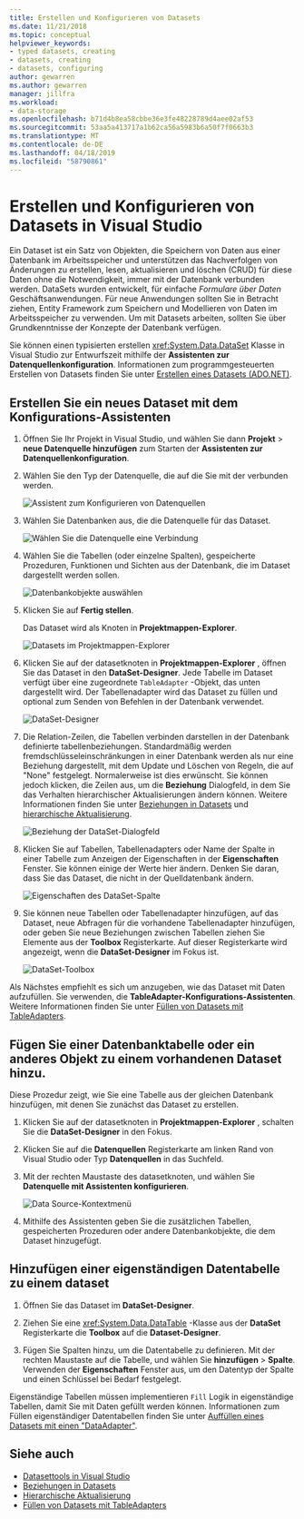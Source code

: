 ```yaml
---
title: Erstellen und Konfigurieren von Datasets
ms.date: 11/21/2018
ms.topic: conceptual
helpviewer_keywords:
- typed datasets, creating
- datasets, creating
- datasets, configuring
author: gewarren
ms.author: gewarren
manager: jillfra
ms.workload:
- data-storage
ms.openlocfilehash: b71d4b8ea58cbbe36e3fe48228789d4aee02af53
ms.sourcegitcommit: 53aa5a413717a1b62ca56a5983b6a50f7f0663b3
ms.translationtype: MT
ms.contentlocale: de-DE
ms.lasthandoff: 04/18/2019
ms.locfileid: "58790861"
---
```

# <a name="create-and-configure-datasets-in-visual-studio"></a>Erstellen und Konfigurieren von Datasets in Visual Studio

Ein Dataset ist ein Satz von Objekten, die Speichern von Daten aus einer Datenbank im Arbeitsspeicher und unterstützen das Nachverfolgen von Änderungen zu erstellen, lesen, aktualisieren und löschen (CRUD) für diese Daten ohne die Notwendigkeit, immer mit der Datenbank verbunden werden. DataSets wurden entwickelt, für einfache *Formulare über Daten* Geschäftsanwendungen. Für neue Anwendungen sollten Sie in Betracht ziehen, Entity Framework zum Speichern und Modellieren von Daten im Arbeitsspeicher zu verwenden. Um mit Datasets arbeiten, sollten Sie über Grundkenntnisse der Konzepte der Datenbank verfügen.

Sie können einen typisierten erstellen <xref:System.Data.DataSet> Klasse in Visual Studio zur Entwurfszeit mithilfe der **Assistenten zur Datenquellenkonfiguration**. Informationen zum programmgesteuerten Erstellen von Datasets finden Sie unter [Erstellen eines Datasets (ADO.NET)](/dotnet/framework/data/adonet/dataset-datatable-dataview/creating-a-dataset).

## <a name="create-a-new-dataset-by-using-the-data-source-configuration-wizard"></a>Erstellen Sie ein neues Dataset mit dem Konfigurations-Assistenten

1. Öffnen Sie Ihr Projekt in Visual Studio, und wählen Sie dann **Projekt** > **neue Datenquelle hinzufügen** zum Starten der **Assistenten zur Datenquellenkonfiguration**.

2. Wählen Sie den Typ der Datenquelle, die auf die Sie mit der verbunden werden.

     ![Assistent zum Konfigurieren von Datenquellen](../data-tools/media/data-source-configuration-wizard.png)

3. Wählen Sie Datenbanken aus, die die Datenquelle für das Dataset.

     ![Wählen Sie die Datenquelle eine Verbindung](../data-tools/media/data-source-choose-a-connection.png)

4. Wählen Sie die Tabellen (oder einzelne Spalten), gespeicherte Prozeduren, Funktionen und Sichten aus der Datenbank, die im Dataset dargestellt werden sollen.

     ![Datenbankobjekte auswählen](../data-tools/media/raddata-chose-objects.png)

5. Klicken Sie auf **Fertig stellen**.

   Das Dataset wird als Knoten in **Projektmappen-Explorer**.

   ![Datasets im Projektmappen-Explorer](../data-tools/media/dataset-in-solution-explorer.png)

6. Klicken Sie auf der datasetknoten in **Projektmappen-Explorer** , öffnen Sie das Dataset in den **DataSet-Designer**. Jede Tabelle im Dataset verfügt über eine zugeordnete `TableAdapter` -Objekt, das unten dargestellt wird. Der Tabellenadapter wird das Dataset zu füllen und optional zum Senden von Befehlen in der Datenbank verwendet.

   ![DataSet-Designer](../data-tools/media/dataset-designer.png)

7. Die Relation-Zeilen, die Tabellen verbinden darstellen in der Datenbank definierte tabellenbeziehungen. Standardmäßig werden fremdschlüsseleinschränkungen in einer Datenbank werden als nur eine Beziehung dargestellt, mit dem Update und Löschen von Regeln, die auf "None" festgelegt. Normalerweise ist dies erwünscht. Sie können jedoch klicken, die Zeilen aus, um die **Beziehung** Dialogfeld, in dem Sie das Verhalten hierarchischer Aktualisierungen ändern können. Weitere Informationen finden Sie unter [Beziehungen in Datasets](../data-tools/relationships-in-datasets.md) und [hierarchische Aktualisierung](../data-tools/hierarchical-update.md).

     ![Beziehung der DataSet-Dialogfeld](../data-tools/media/raddata-relation-dialog.png)

8. Klicken Sie auf Tabellen, Tabellenadapters oder Name der Spalte in einer Tabelle zum Anzeigen der Eigenschaften in der **Eigenschaften** Fenster. Sie können einige der Werte hier ändern. Denken Sie daran, dass Sie das Dataset, die nicht in der Quelldatenbank ändern.

     ![Eigenschaften des DataSet-Spalte](../data-tools/media/dataset-column-properties.png)

9. Sie können neue Tabellen oder Tabellenadapter hinzufügen, auf das Dataset, neue Abfragen für die vorhandene Tabellenadapter hinzufügen, oder geben Sie neue Beziehungen zwischen Tabellen ziehen Sie Elemente aus der **Toolbox** Registerkarte. Auf dieser Registerkarte wird angezeigt, wenn die **DataSet-Designer** im Fokus ist.

     ![DataSet-Toolbox](../data-tools/media/raddata-dataset-toolbox.png)

Als Nächstes empfiehlt es sich um anzugeben, wie das Dataset mit Daten aufzufüllen. Sie verwenden, die **TableAdapter-Konfigurations-Assistenten**. Weitere Informationen finden Sie unter [Füllen von Datasets mit TableAdapters](../data-tools/fill-datasets-by-using-tableadapters.md).

## <a name="add-a-database-table-or-other-object-to-an-existing-dataset"></a>Fügen Sie einer Datenbanktabelle oder ein anderes Objekt zu einem vorhandenen Dataset hinzu.

Diese Prozedur zeigt, wie Sie eine Tabelle aus der gleichen Datenbank hinzufügen, mit denen Sie zunächst das Dataset zu erstellen.

1. Klicken Sie auf der datasetknoten in **Projektmappen-Explorer** , schalten Sie die **DataSet-Designer** in den Fokus.

2. Klicken Sie auf die **Datenquellen** Registerkarte am linken Rand von Visual Studio oder Typ **Datenquellen** in das Suchfeld.

3. Mit der rechten Maustaste des datasetknoten, und wählen Sie **Datenquelle mit Assistenten konfigurieren**.

     ![Data Source-Kontextmenü](../data-tools/media/data-source-context-menu.png)

4. Mithilfe des Assistenten geben Sie die zusätzlichen Tabellen, gespeicherten Prozeduren oder andere Datenbankobjekte, die dem Dataset hinzugefügt.

## <a name="add-a-stand-alone-data-table-to-a-dataset"></a>Hinzufügen einer eigenständigen Datentabelle zu einem dataset

1. Öffnen Sie das Dataset im **DataSet-Designer**.

2. Ziehen Sie eine <xref:System.Data.DataTable> -Klasse aus der **DataSet** Registerkarte die **Toolbox** auf die **Dataset-Designer**.

3. Fügen Sie Spalten hinzu, um die Datentabelle zu definieren. Mit der rechten Maustaste auf die Tabelle, und wählen Sie **hinzufügen** > **Spalte**. Verwenden der **Eigenschaften** Fenster aus, um den Datentyp der Spalte und einen Schlüssel bei Bedarf festgelegt.

Eigenständige Tabellen müssen implementieren `Fill` Logik in eigenständige Tabellen, damit Sie mit Daten gefüllt werden können. Informationen zum Füllen eigenständiger Datentabellen finden Sie unter [Auffüllen eines Datasets mit einen "DataAdapter"](/dotnet/framework/data/adonet/populating-a-dataset-from-a-dataadapter).

## <a name="see-also"></a>Siehe auch

- [Datasettools in Visual Studio](../data-tools/dataset-tools-in-visual-studio.md)
- [Beziehungen in Datasets](../data-tools/relationships-in-datasets.md)
- [Hierarchische Aktualisierung](../data-tools/hierarchical-update.md)
- [Füllen von Datasets mit TableAdapters](../data-tools/fill-datasets-by-using-tableadapters.md)